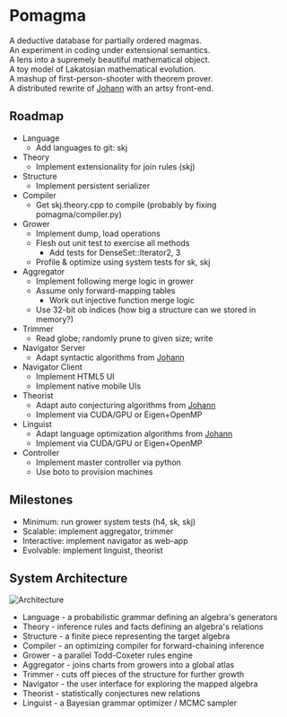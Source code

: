 Pomagma
=======

A deductive database for partially ordered magmas.<br />
An experiment in coding under extensional semantics.<br />
A lens into a supremely beautiful mathematical object.<br />
A toy model of Lakatosian mathematical evolution.<br />
A mashup of first-person-shooter with theorem prover.<br />
A distributed rewrite of [Johann](Johann) with an artsy front-end.

Roadmap
-------

- Language
    - Add languages to git: skj
- Theory
    - Implement extensionality for join rules (skj)
- Structure
    - Implement persistent serializer
- Compiler
    - Get skj.theory.cpp to compile (probably by fixing pomagma/compiler.py)
- Grower
    - Implement dump, load operations
    - Flesh out unit test to exercise all methods
        - Add tests for DenseSet::Iterator2, 3
    - Profile & optimize using system tests for sk, skj
- Aggregator
    - Implement following merge logic in grower
    - Assume only forward-mapping tables
        - Work out injective function merge logic
    - Use 32-bit ob indices (how big a structure can we stored in memory?)
- Trimmer
    - Read globe; randomly prune to given size; write
- Navigator Server
    - Adapt syntactic algorithms from [Johann](http://github.com/fritzo/Johann)
- Navigator Client
    - Implement HTML5 UI
    - Implement native mobile UIs
- Theorist
    - Adapt auto conjecturing algorithms from [Johann](Johann)
    - Implement via CUDA/GPU or Eigen+OpenMP
- Linguist
    - Adapt language optimization algorithms from [Johann](http://github.com/fritzo/Johann)
    - Implement via CUDA/GPU or Eigen+OpenMP
- Controller
    - Implement master controller via python
    - Use boto to provision machines

Milestones
----------

- Minimum: run grower system tests (h4, sk, skj)
- Scalable: implement aggregator, trimmer
- Interactive: implement navigator as web-app
- Evolvable: implement linguist, theorist

System Architecture
-------------------

![Architecture](pomagma/raw/master/doc/architecture.png)

- Language - a probabilistic grammar defining an algebra's generators
- Theory - inference rules and facts defining an algebra's relations
- Structure - a finite piece representing the target algebra
- Compiler - an optimizing compiler for forward-chaining inference
- Grower - a parallel Todd-Coxeter rules engine
- Aggregator - joins charts from growers into a global atlas
- Trimmer - cuts off pieces of the structure for further growth
- Navigator - the user interface for exploring the mapped algebra
- Theorist - statistically conjectures new relations
- Linguist - a Bayesian grammar optimizer / MCMC sampler

